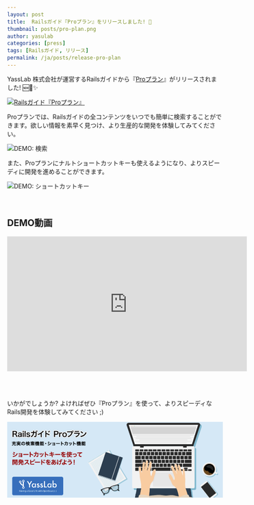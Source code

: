 ```yaml
---
layout: post
title:  Railsガイド『Proプラン』をリリースしました! 🚀
thumbnail: posts/pro-plan.png
author: yasulab
categories: [press]
tags: [Railsガイド, リリース]
permalink: /ja/posts/release-pro-plan
---
```


YassLab 株式会社が運営するRailsガイドから『[Proプラン](https://railsguides.jp/pro)』がリリースされました! 🆕🚀✨

[![Railsガイド『Proプラン』](https://i.gyazo.com/886b2230ce1aac00d1b87e082d6d8e6b.png)](https://railsguides.jp/pro)

Proプランでは、Railsガイドの全コンテンツをいつでも簡単に検索することができます。欲しい情報を素早く見つけ、より生産的な開発を体験してみてください。

![DEMO: 検索](https://i.gyazo.com/3d119820fc3362d58a75286c7607b220.gif)

また、Proプランにナルトショートカットキーも使えるようになり、よりスピーディに開発を進めることができます。

![DEMO: ショートカットキー](https://i.gyazo.com/16d07952195d79a4aecdab2bb7d44178.png)

<br>

## DEMO動画

<div class="video" style="margin-bottom: 30px;">
  <iframe width="560" height="315" src="https://www.youtube.com/embed/PMfsoibCvfU?rel=0&autoplay=0&showinfo=0&controls=1&fs=1&modestbranding=0" frameborder="0" allow="accelerometer; autoplay; encrypted-media; gyroscope; picture-in-picture" allowfullscreen></iframe>
</div>

<br>

いかがでしょうか? よければぜひ『Proプラン』を使って、よりスピーディなRails開発を体験してみてください ;)

[![Railsガイド『Proプラン』](/img/posts/pro-plan.png)](https://railsguides.jp/pro)

